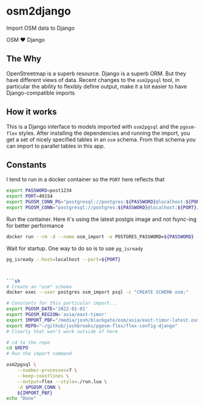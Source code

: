 # osm2django

Import OSM data to Django

OSM :heart: Django

## The Why

OpenStreetmap is a superb resource. Django is a superb ORM. But they have different views of data. Recent changes to the `osm2pgsql` tool, in particular the ability to flexibly define output, make it a lot easier to have Django-compatible imports

## How it works

This is a Django interface to models imported with `osm2pgsql`  and the `pgosm-flex` styles. After installing the dependencies and running the import, you get a set of nicely specified tables in an `osm` schema. From that schema you can import to parallel tables in this app.

## Constants

I tend to run in a docker container so the `PORT` here reflects that

```sh
export PASSWORD=post1234
export PORT=49154
export PGOSM_CONN_PG="postgresql://postgres:${PASSWORD}@localhost:${PORT}/postgres"
export PGOSM_CONN="postgresql://postgres:${PASSWORD}@localhost:${PORT}/postgres"
```

Run the container. Here it's using the latest postgis image and not fsync-ing for better performance

```sh
docker run --rm -d --name osm_import -e POSTGRES_PASSWORD=${PASSWORD} -p ${PORT}:5432 postgis/postgis:14-3.2 -c fsync=off
```

Wait for startup. One way to do so is to use `pg_isready`

```sh
pg_isready --host=localhost --port=${PORT}



```sh
# Create an "osm" schema
docker exec --user postgres osm_import psql -c "CREATE SCHEMA osm;"
```

```sh
# Constants for this particular import...
export PGOSM_DATE='2022-01-01'
export PGOSM_REGION='asia/east-timor'
export IMPORT_PBF="/media/josh/blackgate/osm/asia/east-timor-latest.osm.pbf"
export REPO="~/github/joshbrooks/pgosm-flex/flex-config-django"
# Clearly that won't work outside of here

# cd to the repo
cd $REPO
# Run the import command

osm2pgsql \
    --number-processes=7 \
    --keep-coastlines \
    --output=flex --style=./run.lua \
    -d $PGOSM_CONN \
    ${IMPORT_PBF}
echo "Done"
```
